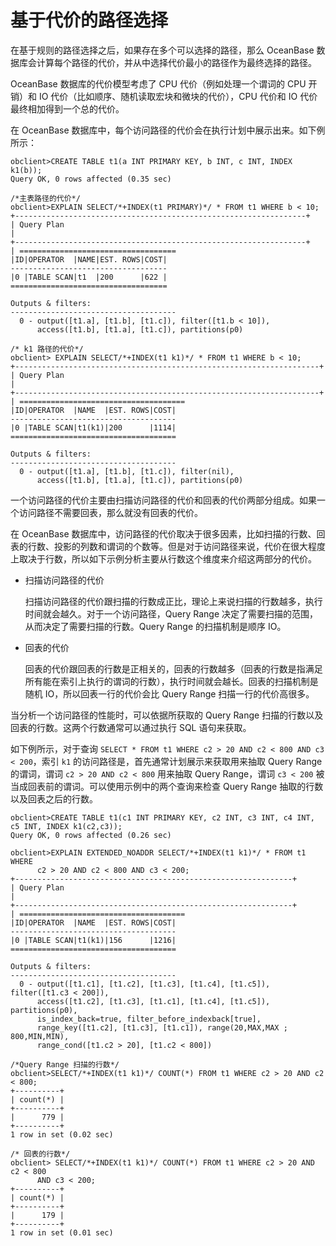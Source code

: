 基于代价的路径选择 
==============================

在基于规则的路径选择之后，如果存在多个可以选择的路径，那么 OceanBase 数据库会计算每个路径的代价，并从中选择代价最小的路径作为最终选择的路径。

OceanBase 数据库的代价模型考虑了 CPU 代价（例如处理一个谓词的 CPU 开销）和 IO 代价（比如顺序、随机读取宏块和微块的代价），CPU 代价和 IO 代价最终相加得到一个总的代价。

在 OceanBase 数据库中，每个访问路径的代价会在执行计划中展示出来。如下例所示：

    obclient>CREATE TABLE t1(a INT PRIMARY KEY, b INT, c INT, INDEX k1(b));
    Query OK, 0 rows affected (0.35 sec)
    
    /*主表路径的代价*/
    obclient>EXPLAIN SELECT/*+INDEX(t1 PRIMARY)*/ * FROM t1 WHERE b < 10;
    +-----------------------------------------------------------------+
    | Query Plan                                                                              |
    +-----------------------------------------------------------------+
    | ===================================
    |ID|OPERATOR  |NAME|EST. ROWS|COST|
    -----------------------------------
    |0 |TABLE SCAN|t1  |200      |622 |
    ===================================
    
    Outputs & filters:
    -------------------------------------
      0 - output([t1.a], [t1.b], [t1.c]), filter([t1.b < 10]),
          access([t1.b], [t1.a], [t1.c]), partitions(p0)
    
    /* k1 路径的代价*/
    obclient> EXPLAIN SELECT/*+INDEX(t1 k1)*/ * FROM t1 WHERE b < 10;
    +--------------------------------------------------------------------+
    | Query Plan                                                                                   |
    +--------------------------------------------------------------------+
    | =====================================
    |ID|OPERATOR  |NAME  |EST. ROWS|COST|
    -------------------------------------
    |0 |TABLE SCAN|t1(k1)|200      |1114|
    =====================================
    
    Outputs & filters:
    -------------------------------------
      0 - output([t1.a], [t1.b], [t1.c]), filter(nil),
          access([t1.b], [t1.a], [t1.c]), partitions(p0)



一个访问路径的代价主要由扫描访问路径的代价和回表的代价两部分组成。如果一个访问路径不需要回表，那么就没有回表的代价。

在 OceanBase 数据库中，访问路径的代价取决于很多因素，比如扫描的行数、回表的行数、投影的列数和谓词的个数等。但是对于访问路径来说，代价在很大程度上取决于行数，所以如下示例分析主要从行数这个维度来介绍这两部分的代价。

* 扫描访问路径的代价

  扫描访问路径的代价跟扫描的行数成正比，理论上来说扫描的行数越多，执行时间就会越久。对于一个访问路径，Query Range 决定了需要扫描的范围，从而决定了需要扫描的行数。Query Range 的扫描机制是顺序 IO。
  

* 回表的代价 

  回表的代价跟回表的行数是正相关的，回表的行数越多（回表的行数是指满足所有能在索引上执行的谓词的行数），执行时间就会越长。回表的扫描机制是随机 IO，所以回表一行的代价会比 Query Range 扫描一行的代价高很多。
  




当分析一个访问路径的性能时，可以依据所获取的 Query Range 扫描的行数以及回表的行数。这两个行数通常可以通过执行 SQL 语句来获取。

如下例所示，对于查询 `SELECT * FROM t1 WHERE c2 > 20 AND c2 < 800 AND c3 < 200`，索引 `k1` 的访问路径是，首先通常计划展示来获取用来抽取 Query Range 的谓词，谓词 `c2 > 20 AND c2 < 800` 用来抽取 Query Range，谓词 `c3 < 200` 被当成回表前的谓词。可以使用示例中的两个查询来检查 Query Range 抽取的行数以及回表之后的行数。

    obclient>CREATE TABLE t1(c1 INT PRIMARY KEY, c2 INT, c3 INT, c4 INT, c5 INT, INDEX k1(c2,c3));
    Query OK, 0 rows affected (0.26 sec)
    
    obclient>EXPLAIN EXTENDED_NOADDR SELECT/*+INDEX(t1 k1)*/ * FROM t1 WHERE 
          c2 > 20 AND c2 < 800 AND c3 < 200;
    +--------------------------------------------------------------+
    | Query Plan                                                                          |
    +--------------------------------------------------------------+
    | =====================================
    |ID|OPERATOR  |NAME  |EST. ROWS|COST|
    -------------------------------------
    |0 |TABLE SCAN|t1(k1)|156      |1216|
    =====================================
    
    Outputs & filters:
    -------------------------------------
      0 - output([t1.c1], [t1.c2], [t1.c3], [t1.c4], [t1.c5]), filter([t1.c3 < 200]),
          access([t1.c2], [t1.c3], [t1.c1], [t1.c4], [t1.c5]), partitions(p0),
          is_index_back=true, filter_before_indexback[true],
          range_key([t1.c2], [t1.c3], [t1.c1]), range(20,MAX,MAX ; 800,MIN,MIN),
          range_cond([t1.c2 > 20], [t1.c2 < 800])
    
    /*Query Range 扫描的行数*/
    obclient>SELECT/*+INDEX(t1 k1)*/ COUNT(*) FROM t1 WHERE c2 > 20 AND c2 < 800;
    +----------+
    | count(*) |
    +----------+
    |      779 |
    +----------+
    1 row in set (0.02 sec)
    
    /* 回表的行数*/
    obclient> SELECT/*+INDEX(t1 k1)*/ COUNT(*) FROM t1 WHERE c2 > 20 AND c2 < 800
          AND c3 < 200;
    +----------+
    | count(*) |
    +----------+
    |      179 |
    +----------+
    1 row in set (0.01 sec)



